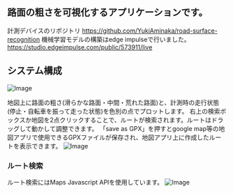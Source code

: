 ## 路面の粗さを可視化するアプリケーションです。
計測デバイスのリポジトリ
https://github.com/YukiAminaka/road-surface-recognition
機械学習モデルの構築はedge impulseで行いました。
https://studio.edgeimpulse.com/public/573911/live
## システム構成
![Image](https://github.com/user-attachments/assets/63505cef-a6c5-4cb4-9ab5-bc361e7436e1)

地図上に路面の粗さ(滑らかな路面・中間・荒れた路面)と、計測時の走行状態(停止・自転車を振って走った状態)を色別の点でプロットします。
右上の検索ボックスか地図を2点クリックすることで、ルートが検索されます。ルートはドラッグして動かして調整できます。
「save as GPX」を押すとgoogle map等の地図アプリで使用できるGPXファイルが保存され、地図アプリ上に作成したルートを表示できます。
![Image](https://github.com/user-attachments/assets/6007bcff-c26d-4131-b278-141241696736)
### ルート検索
ルート検索にはMaps Javascript APIを使用しています。
![Image](https://github.com/user-attachments/assets/0f4e9885-a28b-45ff-9c34-4e110cbd39d5)

